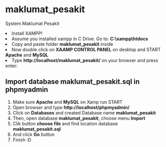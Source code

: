 # maklumat_pesakit
System Maklumat Pesakit

<snippet>
  <content><![CDATA[
# ${1:Installation Xampp localhost and run system maklumat_pesakit in browser}

1. Install XAMPP!
2. Assume you installed xampp in C Drive. Go to: **C:\xampp\htdocs**
3. Copy and paste folder **maklumat_pesakit** inside
4. Now double click on **XAAMP CONTROL PANEL** on desktop and START **Apache** and **MySQL**
5. Type **http://localhost/maklumat_pesakit/** on your browser and press enter:


## Import database **maklumat_pesakit.sql** in phpmyadmin

1. Make sure **Apache** and **MySQL** on Xamp run START
2. Open browser and type **http://localhost/phpmyadmin/**
3. Click on **Databases** and created Database name **maklumat_pesakit**
4. Then, open database **maklumat_pesakit**,  choose menu **Import**
4. Clik button **choose file** and find location database **maklumat_pesakit.sql**
5. And click **Go** button
6. Finish :D

